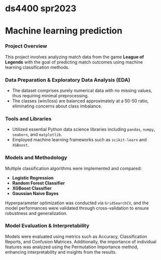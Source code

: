 # ds4400 spr2023
# Machine learning prediction

### Project Overview
This project involves analyzing match data from the game **League of Legends** with the goal of predicting match outcomes using machine learning classification methods.

### Data Preparation & Exploratory Data Analysis (EDA)
- The dataset comprises purely numerical data with no missing values, thus requiring minimal preprocessing.
- The classes (win/loss) are balanced approximately at a 50-50 ratio, eliminating concerns about class imbalance.

### Tools and Libraries
- Utilized essential Python data science libraries including `pandas`, `numpy`, `seaborn`, and `matplotlib`.
- Employed machine learning frameworks such as `scikit-learn` and `XGBoost`.

### Models and Methodology
Multiple classification algorithms were implemented and compared:
- **Logistic Regression**
- **Random Forest Classifier**
- **XGBoost Classifier**
- **Gaussian Naive Bayes**

Hyperparameter optimization was conducted via `GridSearchCV`, and the model performances were validated through cross-validation to ensure robustness and generalization.

### Model Evaluation & Interpretability
Models were evaluated using metrics such as Accuracy, Classification Reports, and Confusion Matrices. Additionally, the importance of individual features was analyzed using the Permutation Importance method, enhancing interpretability and insights from the results.
